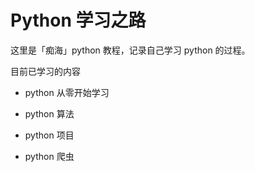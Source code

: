 # Python 学习之路

这里是「痴海」python 教程，记录自己学习 python 的过程。

目前已学习的内容

- python 从零开始学习

- python 算法

- python 项目

- python 爬虫
